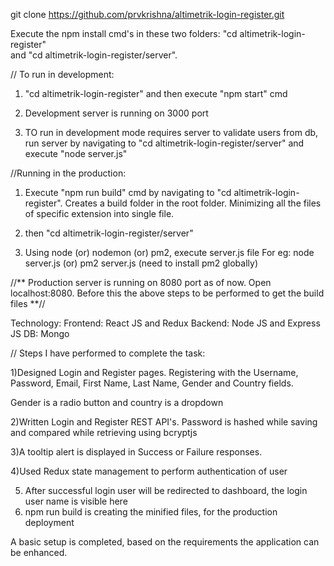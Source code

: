 git clone https://github.com/prvkrishna/altimetrik-login-register.git

Execute the npm install cmd's in these two folders:
      "cd altimetrik-login-register"  
       and 
      "cd altimetrik-login-register/server".


// To run in development:  
   1) "cd altimetrik-login-register" and then execute "npm start" cmd

   2) Development server is running on 3000 port

   3) TO run in development mode requires server to validate users from db, run server by navigating to 
   "cd altimetrik-login-register/server" and execute "node server.js"

//Running in the production:
   1) Execute  "npm run build" cmd by navigating to "cd altimetrik-login-register".
      Creates a build folder in the root folder. Minimizing all the files of specific extension into single file.

   2) then "cd altimetrik-login-register/server"

   3) Using node (or) nodemon (or) pm2, execute server.js file
      For eg: node server.js
                  (or)
              pm2 server.js (need to install pm2 globally)

//** 
   Production server is running on 8080 port as of now.
   Open localhost:8080. Before this the above steps to be performed to get the build files
**//

Technology:
    Frontend: React JS and Redux
    Backend: Node JS and Express JS
    DB: Mongo 

// Steps I have performed to complete the task:

 1)Designed Login and Register pages.
   Registering with the 
   Username, Password, Email, First Name, Last Name, Gender and Country fields.
   
   Gender is a radio button and country is a dropdown

 2)Written Login and Register REST API's.
   Password is hashed while saving and compared while retrieving using bcryptjs

 3)A tooltip alert is displayed in Success or Failure responses.

 4)Used Redux state management to perform authentication of user

 5) After successful login user will be redirected to dashboard, the login user name is visible here
 6) npm run build is creating the minified files, for the production deployment

A basic setup is completed, based on the requirements the application can be enhanced.

 
  
